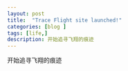 ```yaml
---
layout: post
title:  "Trace Flight site launched!"
categories: [blog ]
tags: [life,]
description: 开始追寻飞翔的痕迹
---
```


开始追寻飞翔的痕迹

